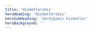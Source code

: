 ```yaml
---
title: 'Hizmetlerimiz'
heroHeading: 'Hizmetlerimiz'
heroSubHeading: 'Verdiğimiz hizmetler'
heroBackground: ''
---
```

